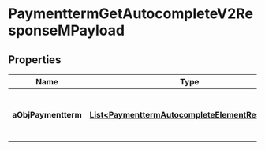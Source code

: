 

# PaymenttermGetAutocompleteV2ResponseMPayload

## Properties

Name | Type | Description | Notes
------------ | ------------- | ------------- | -------------
**aObjPaymentterm** | [**List&lt;PaymenttermAutocompleteElementResponse&gt;**](PaymenttermAutocompleteElementResponse.md) | An array of Paymentterm autocomplete element response. |  [optional]




